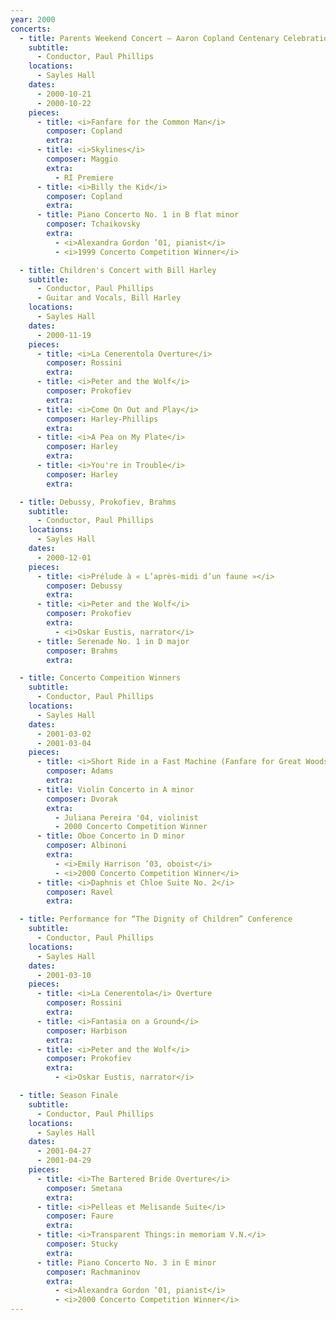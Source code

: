 ```yaml
---
year: 2000
concerts:
  - title: Parents Weekend Concert — Aaron Copland Centenary Celebration
    subtitle: 
      - Conductor, Paul Phillips
    locations:
      - Sayles Hall
    dates:
      - 2000-10-21
      - 2000-10-22
    pieces:
      - title: <i>Fanfare for the Common Man</i>
        composer: Copland
        extra:
      - title: <i>Skylines</i>
        composer: Maggio
        extra:
          - RI Premiere
      - title: <i>Billy the Kid</i>
        composer: Copland
        extra:
      - title: Piano Concerto No. 1 in B flat minor
        composer: Tchaikovsky
        extra:
          - <i>Alexandra Gordon ’01, pianist</i>
          - <i>1999 Concerto Competition Winner</i>

  - title: Children's Concert with Bill Harley
    subtitle: 
      - Conductor, Paul Phillips
      - Guitar and Vocals, Bill Harley
    locations:
      - Sayles Hall
    dates:
      - 2000-11-19
    pieces:
      - title: <i>La Cenerentola Overture</i>
        composer: Rossini
        extra:
      - title: <i>Peter and the Wolf</i>
        composer: Prokofiev
        extra:
      - title: <i>Come On Out and Play</i>
        composer: Harley-Phillips
        extra:
      - title: <i>A Pea on My Plate</i>
        composer: Harley
        extra:
      - title: <i>You're in Trouble</i>
        composer: Harley
        extra:

  - title: Debussy, Prokofiev, Brahms
    subtitle: 
      - Conductor, Paul Phillips
    locations:
      - Sayles Hall
    dates:
      - 2000-12-01
    pieces:
      - title: <i>Prélude à « L’après-midi d’un faune »</i>
        composer: Debussy
        extra:
      - title: <i>Peter and the Wolf</i>
        composer: Prokofiev
        extra:
          - <i>Oskar Eustis, narrator</i>
      - title: Serenade No. 1 in D major
        composer: Brahms
        extra:

  - title: Concerto Compeition Winners
    subtitle: 
      - Conductor, Paul Phillips
    locations:
      - Sayles Hall
    dates:
      - 2001-03-02
      - 2001-03-04
    pieces:
      - title: <i>Short Ride in a Fast Machine (Fanfare for Great Woods)</i>
        composer: Adams
        extra:
      - title: Violin Concerto in A minor
        composer: Dvorak
        extra:
          - Juliana Pereira '04, violinist
          - 2000 Concerto Competition Winner
      - title: Oboe Concerto in D minor
        composer: Albinoni
        extra:
          - <i>Emily Harrison ’03, oboist</i>
          - <i>2000 Concerto Competition Winner</i>
      - title: <i>Daphnis et Chloe Suite No. 2</i>
        composer: Ravel
        extra:

  - title: Performance for “The Dignity of Children” Conference
    subtitle: 
      - Conductor, Paul Phillips
    locations:
      - Sayles Hall
    dates:
      - 2001-03-10
    pieces:
      - title: <i>La Cenerentola</i> Overture
        composer: Rossini
        extra:
      - title: <i>Fantasia on a Ground</i>
        composer: Harbison
        extra:
      - title: <i>Peter and the Wolf</i>
        composer: Prokofiev
        extra:
          - <i>Oskar Eustis, narrator</i>

  - title: Season Finale
    subtitle: 
      - Conductor, Paul Phillips
    locations:
      - Sayles Hall
    dates:
      - 2001-04-27
      - 2001-04-29
    pieces:
      - title: <i>The Bartered Bride Overture</i>
        composer: Smetana
        extra:
      - title: <i>Pelleas et Melisande Suite</i>
        composer: Faure
        extra:
      - title: <i>Transparent Things:in memoriam V.N.</i>
        composer: Stucky
        extra:
      - title: Piano Concerto No. 3 in E minor
        composer: Rachmaninov
        extra:
          - <i>Alexandra Gordon ’01, pianist</i>
          - <i>2000 Concerto Competition Winner</i>
---
```


